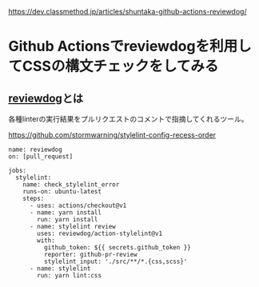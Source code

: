 https://dev.classmethod.jp/articles/shuntaka-github-actions-reviewdog/

# Github Actionsでreviewdogを利用してCSSの構文チェックをしてみる
## [reviewdog](https://github.com/reviewdog/reviewdog)とは
各種linterの実行結果をプルリクエストのコメントで指摘してくれるツール。

https://github.com/stormwarning/stylelint-config-recess-order

```
name: reviewdog
on: [pull_request]

jobs:
  stylelint:
    name: check_stylelint_error
    runs-on: ubuntu-latest
    steps:
      - uses: actions/checkout@v1
      - name: yarn install
        run: yarn install
      - name: stylelint review
        uses: reviewdog/action-stylelint@v1
        with:
          github_token: ${{ secrets.github_token }}
          reporter: github-pr-review
          stylelint_input: './src/**/*.{css,scss}'
      - name: stylelint
        run: yarn lint:css

```

